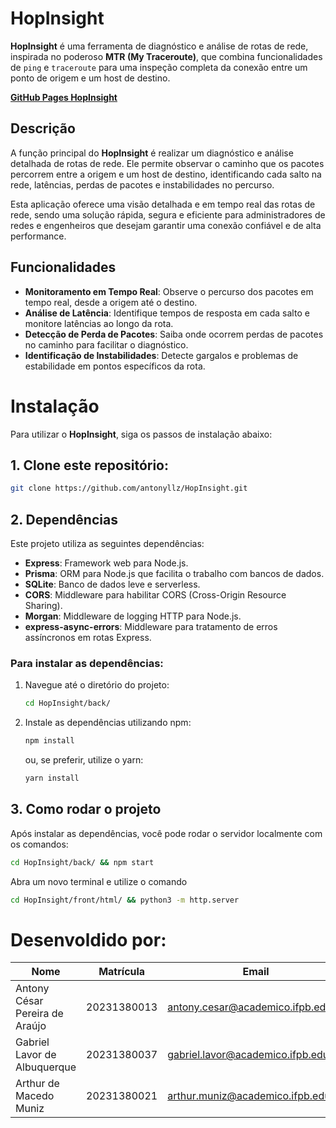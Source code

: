 # HopInsight

**HopInsight** é uma ferramenta de diagnóstico e análise de rotas de rede, inspirada no poderoso **MTR (My Traceroute)**, que combina funcionalidades de `ping` e `traceroute` para uma inspeção completa da conexão entre um ponto de origem e um host de destino.

[**GitHub Pages HopInsight**](https://antonyllz.github.io/HopInsight/front/html/index.html)

## Descrição

A função principal do **HopInsight** é realizar um diagnóstico e análise detalhada de rotas de rede. Ele permite observar o caminho que os pacotes percorrem entre a origem e um host de destino, identificando cada salto na rede, latências, perdas de pacotes e instabilidades no percurso.

Esta aplicação oferece uma visão detalhada e em tempo real das rotas de rede, sendo uma solução rápida, segura e eficiente para administradores de redes e engenheiros que desejam garantir uma conexão confiável e de alta performance.


## Funcionalidades

- **Monitoramento em Tempo Real**: Observe o percurso dos pacotes em tempo real, desde a origem até o destino.
- **Análise de Latência**: Identifique tempos de resposta em cada salto e monitore latências ao longo da rota.
- **Detecção de Perda de Pacotes**: Saiba onde ocorrem perdas de pacotes no caminho para facilitar o diagnóstico.
- **Identificação de Instabilidades**: Detecte gargalos e problemas de estabilidade em pontos específicos da rota.

# Instalação

Para utilizar o **HopInsight**, siga os passos de instalação abaixo:

## 1. Clone este repositório:
   ```bash
   git clone https://github.com/antonyllz/HopInsight.git
   ```

## 2. Dependências

Este projeto utiliza as seguintes dependências:

- **Express**: Framework web para Node.js.
- **Prisma**: ORM para Node.js que facilita o trabalho com bancos de dados.
- **SQLite**: Banco de dados leve e serverless.
- **CORS**: Middleware para habilitar CORS (Cross-Origin Resource Sharing).
- **Morgan**: Middleware de logging HTTP para Node.js.
- **express-async-errors**: Middleware para tratamento de erros assíncronos em rotas Express.

### Para instalar as dependências:

1. Navegue até o diretório do projeto:

    ```bash
    cd HopInsight/back/
    ```

2. Instale as dependências utilizando npm:

    ```bash
    npm install
    ```

   ou, se preferir, utilize o yarn:

    ```bash
    yarn install
    ```

## 3. Como rodar o projeto

Após instalar as dependências, você pode rodar o servidor localmente com os comandos:

```bash
cd HopInsight/back/ && npm start
```

Abra um novo terminal e utilize o comando

```bash
cd HopInsight/front/html/ && python3 -m http.server
```


# Desenvoldido por:

|Nome                            | Matrícula     | Email                              |
|--------------------------------|---------------|------------------------------------|
| Antony César Pereira de Araújo | 20231380013   | antony.cesar@academico.ifpb.edu.br |
| Gabriel Lavor de Albuquerque   | 20231380037   | gabriel.lavor@academico.ifpb.edu.br|
| Arthur de Macedo Muniz         | 20231380021   | arthur.muniz@academico.ifpb.edu.br |
